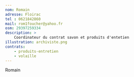 ```yaml
---
nom: Romain
adresse: Floirac
tel : 0621842860
mail: rom1foucher@yahoo.fr
osm: 29397259334
description: >
    Coordinateur du contrat savon et produits d'entetien
illustration: archiviste.png
contrats:
    - produits-entretien
    - volaille
---
```


Romain
